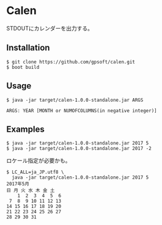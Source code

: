 # Calen

STDOUTにカレンダーを出力する。

## Installation

    $ git clone https://github.com/gpsoft/calen.git
    $ boot build

## Usage

    $ java -jar target/calen-1.0.0-standalone.jar ARGS

    ARGS: YEAR [MONTH or NUMOFCOLUMNS(in negative integer)]

## Examples

    $ java -jar target/calen-1.0.0-standalone.jar 2017 5
    $ java -jar target/calen-1.0.0-standalone.jar 2017 -2

ロケール指定が必要かも。

    $ LC_ALL=ja_JP.utf8 \
      java -jar target/calen-1.0.0-standalone.jar 2017 5
    2017年5月           
    日 月 火 水 木 金 土
        1  2  3  4  5  6
     7  8  9 10 11 12 13
    14 15 16 17 18 19 20
    21 22 23 24 25 26 27
    28 29 30 31         
